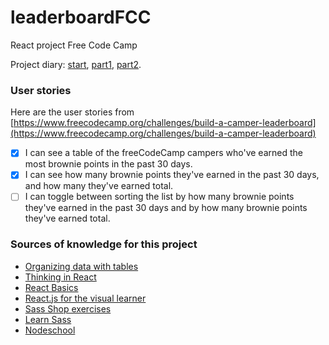 # leaderboardFCC
React project Free Code Camp

Project diary: [start](https://zdflower.github.io/2018/02/07/Start-FCC-Project-Leaderboard.html), [part1](https://zdflower.github.io/2018/02/07/FCC-Project-Leaderboard-Continued.html), [part2](https://zdflower.github.io/2018/02/08/FCC-Project-Leaderboard-Continued-Part-2.html).

### User stories

Here are the user stories from [https://www.freecodecamp.org/challenges/build-a-camper-leaderboard](https://www.freecodecamp.org/challenges/build-a-camper-leaderboard)

- [x] I can see a table of the freeCodeCamp campers who've earned the most brownie points in the past 30 days.
- [x] I can see how many brownie points they've earned in the past 30 days, and how many they've earned total.
- [ ] I can toggle between sorting the list by how many brownie points they've earned in the past 30 days and by how many brownie points they've earned total.

### Sources of knowledge for this project

* [Organizing data with tables](http://learn.shayhowe.com/html-css/organizing-data-with-tables/)
* [Thinking in React](https://facebook.github.io/react/docs/thinking-in-react.html)
* [React Basics](https://www.youtube.com/watch?v=QqLkkBKVDyM)
* [React.js for the visual learner](https://medium.com/coding-artist/react-js-for-the-visual-learner-chapter-1-what-is-this-all-about-a0d28cfd33c6)
* [Sass Shop exercises](https://github.com/jewlofthelotus/SassShop-exercises)
* [Learn Sass](https://github.com/workshopper/learn-sass)
* [Nodeschool](https://nodeschool.io/)